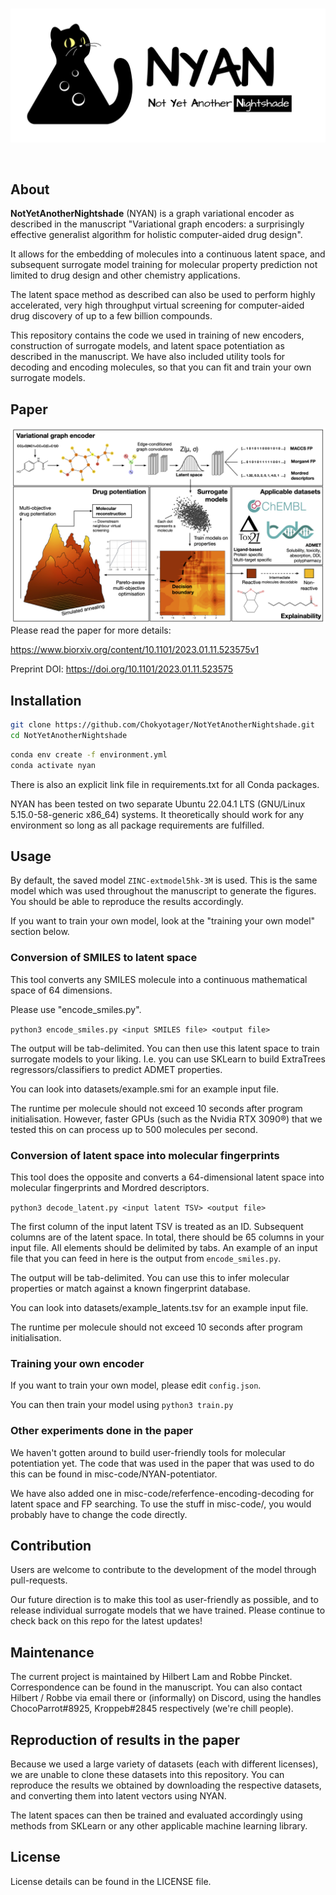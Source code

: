 <div align="center">
  <br />
  <p>
    <a href="https://github.com/Chokyotager/NotYetAnotherNightshade"><img src="/art/NYAN.png" alt="banner" /></a>
  </p>
  <br />
  <p>
  </p>
</div>

## About
**NotYetAnotherNightshade** (NYAN) is a graph variational encoder as described in the manuscript "Variational graph encoders: a surprisingly effective generalist algorithm for holistic computer-aided drug design".

It allows for the embedding of molecules into a continuous latent space, and subsequent surrogate model training for molecular property prediction not limited to drug design and other chemistry applications.

The latent space method as described can also be used to perform highly accelerated, very high throughput virtual screening for computer-aided drug discovery of up to a few billion compounds.

This repository contains the code we used in training of new encoders, construction of surrogate models, and latent space potentiation as described in the manuscript. We have also included utility tools for decoding and encoding molecules, so that you can fit and train your own surrogate models.

## Paper

![Figure abstract](https://github.com/Chokyotager/NotYetAnotherNightshade/blob/main/art/abstract.png?raw=true)
Please read the paper for more details:

https://www.biorxiv.org/content/10.1101/2023.01.11.523575v1

Preprint DOI: https://doi.org/10.1101/2023.01.11.523575

## Installation
```sh
git clone https://github.com/Chokyotager/NotYetAnotherNightshade.git
cd NotYetAnotherNightshade
```

```sh
conda env create -f environment.yml
conda activate nyan
```

There is also an explicit link file in requirements.txt for all Conda packages.

NYAN has been tested on two separate Ubuntu 22.04.1 LTS (GNU/Linux 5.15.0-58-generic x86_64) systems. It theoretically should work for any environment so long as all package requirements are fulfilled.

## Usage

By default, the saved model `ZINC-extmodel5hk-3M` is used. This is the same model which was used throughout the manuscript to generate the figures. You should be able to reproduce the results accordingly.

If you want to train your own model, look at the "training your own model" section below.

### Conversion of SMILES to latent space
This tool converts any SMILES molecule into a continuous mathematical space of 64 dimensions.

Please use "encode_smiles.py".

`python3 encode_smiles.py <input SMILES file> <output file>`

The output will be tab-delimited. You can then use this latent space to train surrogate models to your liking. I.e. you can use SKLearn to build ExtraTrees regressors/classifiers to predict ADMET properties.

You can look into datasets/example.smi for an example input file.

The runtime per molecule should not exceed 10 seconds after program initialisation. However, faster GPUs (such as the Nvidia RTX 3090®) that we tested this on can process up to 500 molecules per second.

### Conversion of latent space into molecular fingerprints
This tool does the opposite and converts a 64-dimensional latent space into molecular fingerprints and Mordred descriptors.

`python3 decode_latent.py <input latent TSV> <output file>`

The first column of the input latent TSV is treated as an ID. Subsequent columns are of the latent space. In total, there should be 65 columns in your input file. All elements should be delimited by tabs. An example of an input file that you can feed in here is the output from `encode_smiles.py`.

The output will be tab-delimited. You can use this to infer molecular properties or match against a known fingerprint database.

You can look into datasets/example_latents.tsv for an example input file.

The runtime per molecule should not exceed 10 seconds after program initialisation.

### Training your own encoder
If you want to train your own model, please edit `config.json`.

You can then train your model using `python3 train.py`

### Other experiments done in the paper
We haven't gotten around to build user-friendly tools for molecular potentiation yet. The code that was used in the paper that was used to do this can be found in misc-code/NYAN-potentiator.

We have also added one in misc-code/referfence-encoding-decoding for latent space and FP searching. To use the stuff in misc-code/, you would probably have to change the code directly.

## Contribution
Users are welcome to contribute to the development of the model through pull-requests.

Our future direction is to make this tool as user-friendly as possible, and to release individual surrogate models that we have trained. Please continue to check back on this repo for the latest updates!

## Maintenance
The current project is maintained by Hilbert Lam and Robbe Pincket. Correspondence can be found in the manuscript. You can also contact Hilbert / Robbe via email there or (informally) on Discord, using the handles ChocoParrot#8925, Kroppeb#2845 respectively (we're chill people).

## Reproduction of results in the paper
Because we used a large variety of datasets (each with different licenses), we are unable to clone these datasets into this repository. You can reproduce the results we obtained by downloading the respective datasets, and converting them into latent vectors using NYAN.

The latent spaces can then be trained and evaluated accordingly using methods from SKLearn or any other applicable machine learning library.

## License
License details can be found in the LICENSE file.
